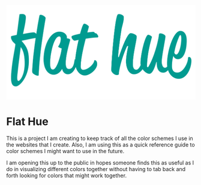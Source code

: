 
![alt text](img/logo.png)

# Flat Hue

This is a project I am creating to keep track of all the color schemes I use in the websites that I create. Also, I am using this as a quick reference guide to color schemes I might want to use in the future.

I am opening this up to the public in hopes someone finds this as useful as I do in visualizing different colors together without having to tab back and forth looking for colors that might work together.